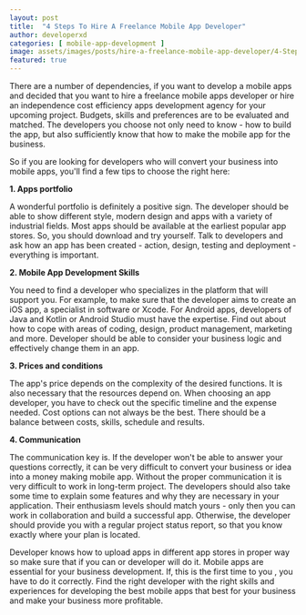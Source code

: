 ```yaml
---
layout: post
title:  "4 Steps To Hire A Freelance Mobile App Developer"
author: developerxd
categories: [ mobile-app-development ]
image: assets/images/posts/hire-a-freelance-mobile-app-developer/4-Steps-To-Hire-A-Freelance-Mobile-App-Developer.png
featured: true
---
```


There are a number of dependencies, if you want to develop  a mobile apps and decided that you want to hire a freelance mobile apps  developer or hire an independence cost efficiency apps development  agency for your upcoming project. Budgets, skills and preferences are to  be evaluated and matched. The developers you choose not only need to  know - how to build the app, but also sufficiently know that how to make  the mobile app for the business.



So if you are looking  for developers who will convert your business into mobile apps, you'll  find a few tips to choose the right here:



**1. Apps portfolio**



A  wonderful portfolio is definitely a positive sign. The developer should  be able to show different style, modern design and apps with a variety  of industrial fields. Most apps should be available at the earliest  popular app stores. So, you should download and try yourself. Talk to  developers and ask how an app has been created - action, design, testing  and deployment - everything is important.



**2. Mobile App Development Skills**



You  need to find a developer who specializes in the platform that will  support you. For example, to make sure that the developer aims to create  an iOS app, a specialist in software or Xcode. For Android apps,  developers of Java and Kotlin or Android Studio must have the expertise.  Find out about how to cope with areas of coding, design, product  management, marketing and more. Developer should be able to consider  your business logic and effectively change them in an app.

 **3. Prices and conditions**



The app's price depends on  the complexity of the desired functions. It is also necessary that the  resources depend on. When choosing an app developer, you have to check  out the specific timeline and the expense needed. Cost options can not  always be the best. There should be a balance between costs, skills,  schedule and results.



**4. Communication**



The  communication key is. If the developer won't be able to answer your  questions correctly, it can be very difficult to convert your business  or idea into a money making mobile app. Without the proper communication  it is very difficult to work in long-term project. The developers should  also take some time to explain some features and why they are necessary  in your application. Their enthusiasm levels should match yours - only  then you can work in collaboration and build a successful app.  Otherwise, the developer should provide you with a regular project  status report, so that you know exactly where your plan is located.



Developer  knows how to upload apps in different app stores in proper way so make  sure that if you can or developer will do it. Mobile apps are essential  for your business development. If, this is the first time to you , you  have to do it correctly. Find the right developer with the right skills  and experiences for developing the best mobile apps that best for your  business and make your business more profitable.